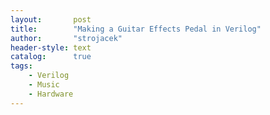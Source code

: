 ```yaml
---
layout:       post
title:        "Making a Guitar Effects Pedal in Verilog"
author:       "strojacek"
header-style: text
catalog:      true
tags:
    - Verilog
    - Music
	- Hardware
---
```


>



